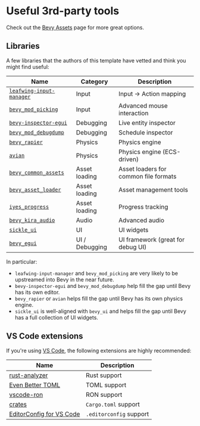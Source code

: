 # Useful 3rd-party tools

Check out the [Bevy Assets](https://bevyengine.org/assets/) page for more great options.

## Libraries

A few libraries that the authors of this template have vetted and think you might find useful:

| Name                                                                                   | Category       | Description                           |
| -------------------------------------------------------------------------------------- | -------------- | ------------------------------------- |
| [`leafwing-input-manager`](https://github.com/Leafwing-Studios/leafwing-input-manager) | Input          | Input -> Action mapping               |
| [`bevy_mod_picking`](https://github.com/aevyrie/bevy_mod_picking)                      | Input          | Advanced mouse interaction            |
| [`bevy-inspector-egui`](https://github.com/jakobhellermann/bevy-inspector-egui)        | Debugging      | Live entity inspector                 |
| [`bevy_mod_debugdump`](https://github.com/jakobhellermann/bevy_mod_debugdump)          | Debugging      | Schedule inspector                    |
| [`bevy_rapier`](https://github.com/dimforge/bevy_rapier)                               | Physics        | Physics engine                        |
| [`avian`](https://github.com/Jondolf/avian)                                            | Physics        | Physics engine (ECS-driven)           |
| [`bevy_common_assets`](https://github.com/NiklasEi/bevy_common_assets)                 | Asset loading  | Asset loaders for common file formats |
| [`bevy_asset_loader`](https://github.com/NiklasEi/bevy_asset_loader)                   | Asset loading  | Asset management tools                |
| [`iyes_progress`](https://github.com/IyesGames/iyes_progress)                          | Asset loading  | Progress tracking                     |
| [`bevy_kira_audio`](https://github.com/NiklasEi/bevy_kira_audio)                       | Audio          | Advanced audio                        |
| [`sickle_ui`](https://github.com/UmbraLuminosa/sickle_ui)                              | UI             | UI widgets                            |
| [`bevy_egui`](https://github.com/mvlabat/bevy_egui)                                    | UI / Debugging | UI framework (great for debug UI)     |

In particular:

- `leafwing-input-manager` and `bevy_mod_picking` are very likely to be upstreamed into Bevy in the near future.
- `bevy-inspector-egui` and `bevy_mod_debugdump` help fill the gap until Bevy has its own editor.
- `bevy_rapier` or `avian` helps fill the gap until Bevy has its own physics engine.
- `sickle_ui` is well-aligned with `bevy_ui` and helps fill the gap until Bevy has a full collection of UI widgets.

## VS Code extensions

If you're using [VS Code](https://code.visualstudio.com/), the following extensions are highly recommended:

| Name                                                                                                      | Description             |
|-----------------------------------------------------------------------------------------------------------|-------------------------|
| [rust-analyzer](https://marketplace.visualstudio.com/items?itemName=rust-lang.rust-analyzer)              | Rust support            |
| [Even Better TOML](https://marketplace.visualstudio.com/items?itemName=tamasfe.even-better-toml)          | TOML support            |
| [vscode-ron](https://marketplace.visualstudio.com/items?itemName=a5huynh.vscode-ron)                      | RON support             |
| [crates](https://marketplace.visualstudio.com/items?itemName=serayuzgur.crates)                           | `Cargo.toml` support    |
| [EditorConfig for VS Code](https://marketplace.visualstudio.com/items?itemName=EditorConfig.EditorConfig) | `.editorconfig` support |
